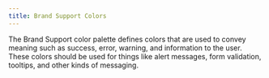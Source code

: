 ```yaml
---
title: Brand Support Colors
---
```


The Brand Support color palette defines colors that are used to convey meaning such as success, error, warning, and information to the user. These colors should be used for things like alert messages, form validation, tooltips, and other kinds of messaging.
